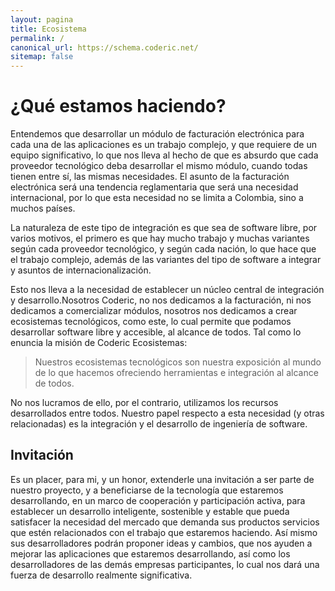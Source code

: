 ```yaml
---
layout: pagina
title: Ecosistema
permalink: /
canonical_url: https://schema.coderic.net/
sitemap: false
---
```

# ¿Qué estamos haciendo?

Entendemos que desarrollar un módulo de facturación electrónica para cada una de las aplicaciones es un trabajo complejo, y que requiere de un equipo significativo, lo que nos lleva al hecho de que es absurdo que cada proveedor tecnológico deba desarrollar el mismo módulo, cuando todas tienen entre sí, las mismas necesidades.
El asunto de la facturación electrónica será una tendencia reglamentaria que será una necesidad internacional, por lo que esta necesidad no se limita a Colombia, sino a muchos países.

La naturaleza de este tipo de integración es que sea de software libre, por varios motivos, el primero es que hay mucho trabajo y muchas variantes según cada proveedor tecnológico, y según cada nación, lo que hace que el trabajo complejo, además de las variantes del tipo de software a integrar y asuntos de internacionalización.

Esto nos lleva a la necesidad de establecer un núcleo central de integración y desarrollo.Nosotros Coderic, no nos dedicamos a la facturación, ni nos dedicamos a comercializar módulos, nosotros nos dedicamos a crear ecosistemas tecnológicos, como este, lo cual permite que podamos desarrollar software libre y accesible, al alcance de todos. Tal como lo enuncia la misión de Coderic Ecosistemas:

>Nuestros ecosistemas tecnológicos son nuestra exposición al mundo de lo que hacemos ofreciendo herramientas e integración al alcance de todos.

No nos lucramos de ello, por el contrario, utilizamos los recursos desarrollados entre todos. Nuestro papel respecto a esta necesidad (y otras relacionadas) es la integración y el desarrollo de ingeniería de software.

## Invitación

Es un placer, para mi, y un honor, extenderle una invitación a ser parte de nuestro proyecto, y a beneficiarse de la tecnología que estaremos desarrollando, en un marco de cooperación y participación activa, para establecer un desarrollo inteligente, sostenible y estable que pueda satisfacer la necesidad del mercado que demanda sus productos servicios que estén relacionados con el trabajo que estaremos haciendo.
Así mismo sus desarrolladores podrán proponer ideas y cambios, que nos ayuden a mejorar las aplicaciones que estaremos desarrollando, así como los desarrolladores de las demás empresas participantes, lo cual nos dará una fuerza de desarrollo realmente significativa.

